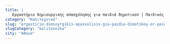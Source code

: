 ```yaml
---
title: |
   Εργαστήριο δημιουργικής απασχόλησης για παιδιά δημοτικού | Παιδικός Σταθμός
category: "Καλιτεχνικά"
slug: "ergastirio-dimioyrgikis-apasxolisis-gia-paidia-dimotikoy-or-paidikos-stathmos"
slugCategory: "kalitexnika"
city: "Αθήνα"
---
```


